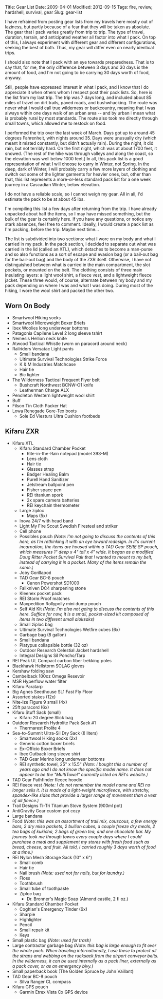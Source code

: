 Title: Gear List
Date: 2009-04-01
Modified: 2012-09-15
Tags: fire, review, hardshell, survival, gear
Slug: gear-list

I have refrained from posting gear lists from my travels here mostly out of laziness, but partly because of a fear that they will be taken as absolute. The gear that I pack varies greatly from trip to trip. The type of travel, duration, terrain, and anticipated weather all factor into what I pack. On top of this, I always experiment with different gear and different configurations, seeking the best of both. Thus, my gear will differ even on nearly identical trips.

I should also note that I pack with an eye towards preparedness. That is to say that, for me, the only difference between 3 days and 30 days is the amount of food, and I'm not going to be carrying 30 days worth of food, anyway.

Still, people have expressed interest in what I pack, and I know that I do appreciate it when others whom I respect post their pack lists. So, here is the list from my last trip. The trip was 7 days long, and included about 85 miles of travel on dirt trails, paved roads, and bushwhacking. The route was never what I would call true wilderness or backcountry, meaning that I was always within one days walk of an urban area -- and by urban I mean what is probably rural by most standards. The route also took me directly through small towns, which allowed me to restock on food.

<!--more-->

I performed the trip over the last week of March. Days got up to around 45 degrees Fahrenheit, with nights around 35. Days were unusually dry (which meant it misted constantly, but didn't actually rain). During the night, it did rain, but not terribly hard. On the first night, which was at about 1700 feet, it snowed. (The rest of the hike was through valleys and along the coast, so the elevation was well below 1000 feet.) In all, this pack list is a good representation of what I will choose to carry in Winter, not Spring. In the deep, dark of Winter, I will probably carry a few more layers of clothing and switch out some of the lighter garments for heavier ones, but, other than that, this list represents a more-or-less standard pack list for a one week journey in a Cascadian Winter, below elevation.

I do not have a reliable scale, so I cannot weigh my gear. All in all, I'd estimate the pack to be at about 45 lbs.

I'm compiling this list a few days after returning from the trip. I have already unpacked about half the items, so I may have missed something, but the bulk of the gear is certainly here. If you have any questions, or notice any stark absences, feel free to comment. Ideally, I would create a pack list as I'm packing, before the trip. Maybe next time...

The list is subdivided into two sections: what I wore on my body and what I carried in my pack. In the pack section, I decided to separate out what was carried in the lid (called an XTL), which detaches to become a man-purse and so also functions as a sort of escape and evasion bag (or a bail-out bag for the bail-out bag) and the body of the ZXR itself. Otherwise, I have not distinguished between what is carried in the main compartment, the slot pockets, or mounted on the belt. The clothing consists of three main insulating layers: a light wool shirt, a fleece vest, and a lightweight fleece jacket. These three would, of course, alternate between my body and my pack depending on where I was and what I was doing. During most of the hiking, I wore the wool shirt and packed the other two.

<h2>Worn On Body</h2>
<ul>
	<li>Smartwool Hiking socks</li>
	<li>Smartwool Microweight Boxer Briefs</li>
	<li>Ibex Woolies long underwear bottoms</li>
	<li>Patagonia Capilene Level 2 long sleeve tshirt</li>
	<li>Nemesis Hellion neck knife</li>
	<li>Atwood Tactical Whistle (worn on paracord around neck)</li>
	<li>Railriders Versatac Light pants
		<ul>
			<li>Small bandana</li>
			<li>Ultimate Survival Technologies Strike Force</li>
			<li>K & M Industries Matchcase</li>
			<li>Hair tie</li>
			<li>Bic lighter</li>
		</ul>
	</li>
	<li>The Wilderness Tactical Frequent Flyer belt
		<ul>
			<li>Bushcraft Northwest BCNW-O1 knife</li>
			<li>Leatherman Charge ALX</li>
		</ul>
	</li>
	<li>Pendleton Western lightweight wool shirt</li>
	<li>Buff</li>
	<li>Filson Tin Cloth Packer Hat</li>
	<li>Lowa Renegade Gore-Tex boots
		<ul>
			<li>Sole Ed Viesturs Ultra Cushion footbeds</li>
		</ul>
</li></ul>
	
<h2>Kifaru ZXR</h2>
<ul>
	<li>Kifaru XTL
	<ul>
		<li>Kifaru Standard Chamber Pocket
		<ul>
			<li>Rite-in-the-Rain notepad (model 393-M)</li>
			<li>Lens cloth</li>
			<li>Hair tie</li>
			<li>Glasses strap</li>
			<li>Badger Healing Balm</li>
			<li>Purell Hand Sanitizer</li>
			<li>Jetstream ballpoint pen</li>
			<li>Fisher space pen</li>
			<li>REI titanium spork</li>
			<li>2x spare camera batteries</li>
			<li>REI keychain thermometer</li>
		</ul>
		</li>
		<li>Large ziploc
		<ul>
			<li>Maps (5x)</li>
		</ul>
		</li>
		<li>Inova 24/7 with head band</li>
		<li>Light My Fire Scout Swedish Firesteel and striker</li>
		<li>Cell phone</li>
		<li>Possibles pouch <em>(Note: I'm not going to discuss the contents of this here, as I'm rethinking it with an eye toward redesign. In it's current incarnation, the items are housed within a TAD Gear SERE SP pouch, which measures 1" deep x 4" tall x 4" wide. It began as a modified Doug Ritter Pocket Survival Pak that I wanted to mount to my belt, instead of carrying it in a pocket. Many of the items remain the same.)</em></li>
		<li>Joby Gorillapod</li>
		<li>TAD Gear BC-8 pouch
		<ul>
			<li>Canon Powershot SD1000</li>
		</ul>
		</li>
		<li>Fallkniven DC4 sharpening stone</li>
		<li>Kleenex pocket pack</li>
		<li>REI Storm Proof matches</li>
		<li>Maxpedition Rollypolly mini dump pouch</li>
		<li>Self Aid Kit <em>(Note: I'm also not going to discuss the contents of this here. Suffice for now, it is a small, pocket-sized kit composed of items in two different small aloksaks)</em></li>
		<li>Small ziploc bag</li>
		<li>Ultimate Survival Technologies Wetfire cubes (6x)</li>
		<li>Garbage bag (8 gallon)</li>
		<li>Small bandana</li>
		<li>Platypus collapsible bottle (32 oz)</li>
		<li>Outdoor Research Celestial Jacket hardshell</li>
		<li>Integral Designs Sil Poncho/Tarp</li>
	</ul>
	</li>
	<li>REI Peak UL Compact carbon fiber trekking poles</li>
	<li>Blackhawk Hellstorm SOLAG gloves</li>
	<li>Kershaw folding saw</li>
	<li>Cambelback 100oz Omega Resevoir</li>
	<li>MSR Hyperflow water filter</li>
	<li>Kifaru Paratarp</li>
	<li>Big Agnes Seedhouse SL1 Fast Fly Floor</li>
	<li>Assorted stakes (12x)</li>
	<li>Nite-Ize Figure 9 small (4x)</li>
	<li>25ft paracord (6x)</li>
	<li>Kifaru Stuff Sack (small)
	<ul>
		<li>Kifaru 20 degree Slick bag</li>
	</ul>
	</li>
	<li>Outdoor Research Hydrolite Pack Sack #1
	<ul>
		<li>Thermarest Prolite 4</li>
	</ul>
	</li>
	<li>Sea-to-Summit Ultra-Sil Dry Sack (8 liters)
	<ul>
		<li>Smartwool Hiking socks (2x)</li>
		<li>Generic cotton boxer briefs</li>
		<li>Ex-Officio Boxer Briefs</li>
		<li>Ibex Outback long sleeve shirt</li>
		<li>TAD Gear Merino long underwear bottoms</li>
		<li>REI synthetic towel, 25" x 15.5" <em>(Note: I bought this a number of years ago and I do not know the specific model name. It does not appear to be the "MultiTowel" currently listed on REI's website.)</em></li>
	</ul>
	</li>
	<li>TAD Gear Pathfinder fleece hoodie</li>
	<li>REI fleece vest <em>(Note: I do not remember the model name and REI no longer sells it. It is made of a light-weight microfleece, with stretchy, spandex-like sides that provide a larger range of movement than a vest of all fleece.)</em></li>
	<li>Trail Designs Ti-Tri Titanium Stove System (900ml pot)</li>
	<li>AntiGravity Gear custom pot cozy</li>
	<li>Large bandana</li>
	<li>Food <em>(Note: this was an assortment of trail mix, couscous, a few energy bars, 2 dry miso packets, 2 bullion cubes, a couple freeze dry meals, 2 tea bags of kukicha, 2 bags of green tea, and one chocolate bar. My journey took me through towns every couple days where I could purchase a meal and supplement my stores with fresh food such as bread, cheese, and fruit. All told, I carried roughly 3 days worth of food at a time.)</em></li>
	<li>REI Nylon Mesh Storage Sack (10" x 6")
		<ul>
			<li>Small comb</li>
			<li>Hair tie</li>
			<li>Nail brush <em>(Note: used not for nails, but for laundry.)</em></li>
			<li>Floss</li>
			<li>Toothbrush</li>
			<li>Small tube of toothpaste</li>
			<li> Ziploc bag
				<ul>
					<li>Dr. Bronner's Magic Soap (Almond castile, 2 fl oz.)</li>
				</ul>
			</li>
		</ul>
	</li>
	<li>Kifaru Standard Chamber Pocket
	<ul>
		<li>Coghlan's Emergency Tinder (6x)</li>
		<li>Sharpie</li>
		<li>Highlighter</li>
		<li>Pencil</li>
		<li>Small repair kit</li>
		<li>Keys</li>
	</ul>
	</li>
	<li>Small plastic bag <em>(Note: used for trash)</em></li>
	<li>Large contractor garbage bag <em>(Note: this bag is large enough to fit over the whole pack. When traveling internationally, I use these to protect all the straps and webbing on the rucksack from the airport conveyor belts. In the wilderness, it can be used internally as a pack liner, externally as a pack cover, or as an emergency bivy.)</em></li>
	<li>Small paperback book (The Golden Spruce by John Vaillant)</li>
	<li>TAD Gear BC-8 pouch
	<ul>
		<li>Silva Ranger CL compass</li>
	</ul>
	</li>
	<li>Kifaru GPS pouch
	<ul>
		<li>Garmin Etrex Vista Cx GPS device</li>
	</ul>
	</li>
</ul>
